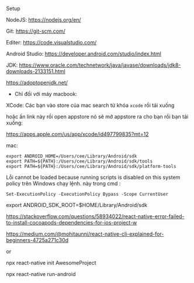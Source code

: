 Setup

NodeJS: https://nodejs.org/en/

Git: https://git-scm.com/

Editer: https://code.visualstudio.com/

Android Studio: https://developer.android.com/studio/index.html

JDK: https://www.oracle.com/technetwork/java/javase/downloads/jdk8-downloads-2133151.html

https://adoptopenjdk.net/


* Chỉ đối với máy macbook:

XCode: Các bạn vào store của mac search từ khóa `xcode` rồi tải xuống

hoặc ấn link này rồi open appstore nó sẽ mở appstore ra cho bạn rồi bạn tải xuống:

https://apps.apple.com/us/app/xcode/id497799835?mt=12


mac:

```
export ANDROID_HOME=/Users/cee/Library/Android/sdk
export PATH=${PATH}:/Users/cee/Library/Android/sdk/tools
export PATH=${PATH}:/Users/cee/Library/Android/sdk/platform-tools
```

Lỗi cannot be loaded because running scripts is disabled on this system policy trên Windows
chạy lệnh. này trong cmd :
```
Set-ExecutionPolicy -ExecutionPolicy Bypass -Scope CurrentUser
```


export ANDROID_SDK_ROOT=$HOME/Library/Android/sdk

https://stackoverflow.com/questions/58934022/react-native-error-failed-to-install-cocoapods-dependencies-for-ios-project-w

https://medium.com/@mohitaunni/react-native-cli-explained-for-beginners-4725a271c30d

or

npx react-native init AwesomeProject

npx react-native run-android


